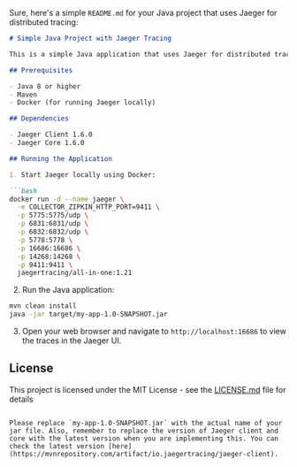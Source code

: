 Sure, here's a simple `README.md` for your Java project that uses Jaeger for distributed tracing:

```markdown
# Simple Java Project with Jaeger Tracing

This is a simple Java application that uses Jaeger for distributed tracing. The application logs and monitors HTTP GET requests.

## Prerequisites

- Java 8 or higher
- Maven
- Docker (for running Jaeger locally)

## Dependencies

- Jaeger Client 1.6.0
- Jaeger Core 1.6.0

## Running the Application

1. Start Jaeger locally using Docker:

```bash
docker run -d --name jaeger \
  -e COLLECTOR_ZIPKIN_HTTP_PORT=9411 \
  -p 5775:5775/udp \
  -p 6831:6831/udp \
  -p 6832:6832/udp \
  -p 5778:5778 \
  -p 16686:16686 \
  -p 14268:14268 \
  -p 9411:9411 \
  jaegertracing/all-in-one:1.21
```

2. Run the Java application:

```bash
mvn clean install
java -jar target/my-app-1.0-SNAPSHOT.jar
```

3. Open your web browser and navigate to `http://localhost:16686` to view the traces in the Jaeger UI.

## License

This project is licensed under the MIT License - see the [LICENSE.md](LICENSE.md) file for details
```

Please replace `my-app-1.0-SNAPSHOT.jar` with the actual name of your jar file. Also, remember to replace the version of Jaeger client and core with the latest version when you are implementing this. You can check the latest version [here](https://mvnrepository.com/artifact/io.jaegertracing/jaeger-client).
```

